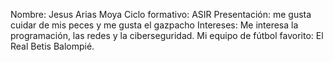 Nombre: Jesus Arias Moya
Ciclo formativo: ASIR 
Presentación: me gusta cuidar de mis peces y me gusta el gazpacho
Intereses: Me interesa la programación, las redes y la ciberseguridad.
Mi equipo de fútbol favorito: El Real Betis Balompié.
